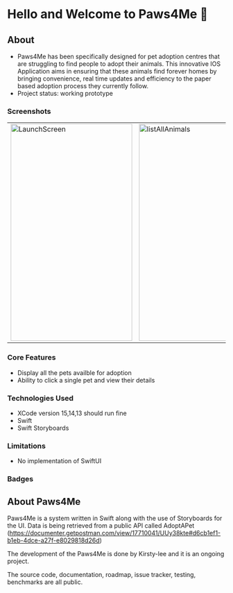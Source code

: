# Hello and Welcome to Paws4Me 🐾

## About
* Paws4Me has been specifically designed for pet adoption centres that are struggling to find people to adopt their animals. This innovative IOS Application aims in ensuring that these animals find forever homes by bringing convenience, real time updates and efficiency to the paper based adoption process they currently follow.
* Project status: working prototype

### Screenshots
<table>
  <tr>
<td><img alt="LaunchScreen" src="https://user-images.githubusercontent.com/98941706/155467881-97257790-bc21-42a1-91f0-ae279c393ce6.png" alt="1" width = 280px height = 500px ></td>
    <td><img alt="listAllAnimals" src="https://user-images.githubusercontent.com/98941706/155329707-bb3c040a-429f-4eb3-8a2a-1cf4bb5f16dc.png" alt="1" width = 280px height = 500px ></td>
    <td> <img alt="SinglePet" src="https://user-images.githubusercontent.com/98941706/155498605-a3557333-e051-4ff6-ad60-ae74c1394acd.png" height = 500px ></td>
  </tr>
</table>


### Core Features
* Display all the pets availble for adoption
* Ability to click a single pet and view their details

### Technologies Used
* XCode version 15,14,13 should run fine 
* Swift
* Swift Storyboards

### Limitations
* No implementation of SwiftUI

### Badges

## About Paws4Me

Paws4Me is a system written in Swift along with the use of Storyboards for the UI. Data is being retrieved from a public API called AdoptAPet (https://documenter.getpostman.com/view/17710041/UUy38kte#d6cb1ef1-b1eb-4dce-a27f-e8029818d26d)

The development of the Paws4Me is done by Kirsty-lee and it is an ongoing project.

The source code, documentation, roadmap, issue tracker, testing, benchmarks are all public.
